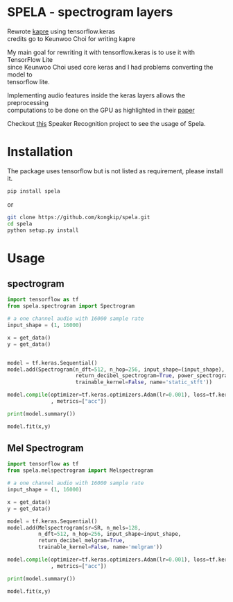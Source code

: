 # SPELA - spectrogram layers
Rewrote [kapre](https://github.com/kongkip/kapre#installation) using tensorflow.keras \
credits go to Keunwoo Choi for writing kapre

My main goal for rewriting it with tensorflow.keras is to use it with TensorFlow Lite \
since Keunwoo Choi used core keras and I had problems converting the model to \
tensorflow lite.

Implementing audio features inside the keras layers allows the preprocessing \
computations to be done on the GPU as highlighted in their [paper](https://arxiv.org/abs/1706.05781)

Checkout [this]() Speaker Recognition project to see the usage of Spela.
# Installation
The package uses tensorflow but is not listed as requirement, please install it.
```bash
pip install spela
```
or
```bash
git clone https://github.com/kongkip/spela.git
cd spela
python setup.py install
```

# Usage
## spectrogram
```python
import tensorflow as tf
from spela.spectrogram import Spectrogram

# a one channel audio with 16000 sample rate
input_shape = (1, 16000)

x = get_data()
y = get_data()


model = tf.keras.Sequential()
model.add(Spectrogram(n_dft=512, n_hop=256, input_shape=(input_shape),
                      return_decibel_spectrogram=True, power_spectrogram=2.0,
                      trainable_kernel=False, name='static_stft'))

model.compile(optimizer=tf.keras.optimizers.Adam(lr=0.001), loss=tf.keras.losses.categorical_crossentropy
              , metrics=["acc"])

print(model.summary())

model.fit(x,y)
```

## Mel Spectrogram
```python
import tensorflow as tf
from spela.melspectrogram import Melspectrogram

# a one channel audio with 16000 sample rate
input_shape = (1, 16000)

x = get_data()
y = get_data()

model = tf.keras.Sequential()
model.add(Melspectrogram(sr=SR, n_mels=128,
          n_dft=512, n_hop=256, input_shape=input_shape,
          return_decibel_melgram=True,
          trainable_kernel=False, name='melgram'))

model.compile(optimizer=tf.keras.optimizers.Adam(lr=0.001), loss=tf.keras.losses.categorical_crossentropy
              , metrics=["acc"])

print(model.summary())

model.fit(x,y)
```
